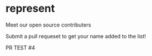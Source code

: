 # represent

Meet our open source contributers

Submit a pull requeset to get your name added to the list!

PR TEST #4
